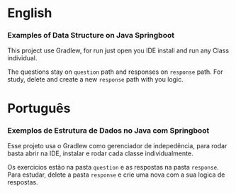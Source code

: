 # English
### Examples of Data Structure on Java Springboot

This project use Gradlew, for run just open you IDE install and run any Class individual.

The questions stay on `question` path and responses on `response` path.
For study, delete and create a new `response` path with you logic.

# Português
### Exemplos de Estrutura de Dados no Java com Springboot

Esse projeto usa o Gradlew como gerenciador de indepedência, para rodar basta abrir na IDE, instalar e rodar cada classe individualmente.

Os exercicios estão na pasta `question` e as respostas na pasta `response`.
Para estudar, delete a pasta `response` e crie uma nova com a sua logica de respostas.
